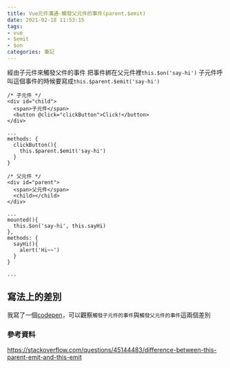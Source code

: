 ```yaml
---
title: Vue元件溝通-觸發父元件的事件(parent.$emit)
date: 2021-02-18 11:53:15
tags:
- vue
- $emit
- $on
categories: 筆記
---
```

經由子元件來觸發父件的事件
把事件綁在父元件裡`this.$on('say-hi')`
子元件呼叫這個事件的時候要寫成`this.$parent.$emit('say-hi')`
<!-- more -->
```javascript=
/* 子元件 */
<div id="child">
  <span>子元件</span>
  <button @click="clickButton">Click!</button>
</div>

...
methods: {
  clickButton(){
    this.$parent.$emit('say-hi')
  }
}

/* 父元件 */
<div id="parent">
  <span>父元件</span>
  <child></child>
</div>

...
mounted(){
  this.$on('say-hi', this.sayHi)
},
methods: {
  sayHi(){
    alert('Hi~~')
  }
}

...
```

## 寫法上的差別
我寫了一個[codepen](https://codepen.io/bolaslien/pen/zYoxLJg)，可以觀察`觸發子元件的事件`與`觸發父元件的事件`這兩個差別

### 參考資料
https://stackoverflow.com/questions/45144483/difference-between-this-parent-emit-and-this-emit
